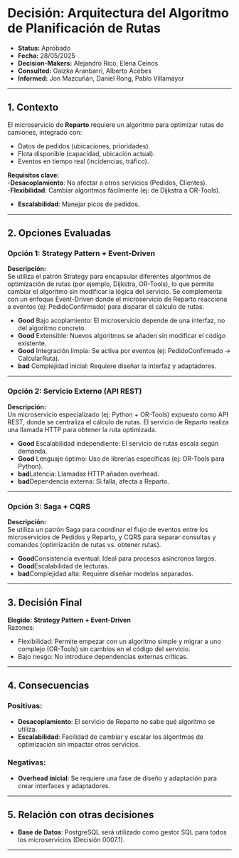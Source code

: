 # **Decisión: Arquitectura del Algoritmo de Planificación de Rutas**

* **Status:** Aprobado  
* **Fecha:** 28/05/2025  
* **Decision-Makers:** Alejandro Rico, Elena Ceinos  
* **Consulted:** Gaizka Aranbarri, Alberto Acebes  
* **Informed:** Jon Mazcuñán, Daniel Rong, Pablo Villamayor  

---

## **1. Contexto**  
El microservicio de **Reparto** requiere un algoritmo para optimizar rutas de camiones, integrado con:  
- Datos de pedidos (ubicaciones, prioridades).  
- Flota disponible (capacidad, ubicación actual).  
- Eventos en tiempo real (incidencias, tráfico).  

**Requisitos clave:**  
-**Desacoplamiento**: No afectar a otros servicios (Pedidos, Clientes).  
-**Flexibilidad**: Cambiar algoritmos fácilmente (ej: de Dijkstra a OR-Tools).  
- **Escalabilidad**: Manejar picos de pedidos.  

---

## **2. Opciones Evaluadas**

### **Opción 1: Strategy Pattern + Event-Driven**  
**Descripción:**  
Se utiliza el patrón Strategy para encapsular diferentes algoritmos de optimización de rutas (por ejemplo, Dijkstra, OR-Tools), lo que permite cambiar el algoritmo sin modificar la lógica del servicio. Se complementa con un enfoque Event-Driven donde el microservicio de Reparto reacciona a eventos (ej: PedidoConfirmado) para disparar el cálculo de rutas. 
* **Good** Bajo acoplamiento: El microservicio depende de una interfaz, no del algoritmo concreto.  
* **Good** Extensible: Nuevos algoritmos se añaden sin modificar el código existente.  
* **Good** Integración limpia: Se activa por eventos (ej: PedidoConfirmado → CalcularRuta).   
* **bad** Complejidad inicial: Requiere diseñar la interfaz y adaptadores.  

---

### **Opción 2: Servicio Externo (API REST)**  
**Descripción:**  
Un microservicio especializado (ej: Python + OR-Tools) expuesto como API REST, donde se centraliza el cálculo de rutas. El servicio de Reparto realiza una llamada HTTP para obtener la ruta optimizada.
 
* **Good** Escalabilidad independiente: El servicio de rutas escala según demanda.  
* **Good** Lenguaje óptimo: Uso de librerías específicas (ej: OR-Tools para Python).  
* **bad**Latencia: Llamadas HTTP añaden overhead.  
* **bad**Dependencia externa: Si falla, afecta a Reparto.  

---

### **Opción 3: Saga + CQRS**  
**Descripción:**  
Se utiliza un patrón Saga para coordinar el flujo de eventos entre los microservicios de Pedidos y Reparto, y CQRS para separar consultas y comandos (optimización de rutas vs. obtener rutas).

* **Good**Consistencia eventual: Ideal para procesos asíncronos largos.  
* **Good**Escalabilidad de lecturas.   
* **bad**Complejidad alta: Requiere diseñar modelos separados.  

---

## **3. Decisión Final**  
**Elegido:** **Strategy Pattern + Event-Driven**  
Razones:  
- Flexibilidad: Permite empezar con un algoritmo simple y migrar a uno complejo (OR-Tools) sin cambios en el código del servicio.  
- Bajo riesgo: No introduce dependencias externas críticas.  

---

## **4. Consecuencias**  
### **Positivas:**  
- **Desacoplamiento**: El servicio de Reparto no sabe qué algoritmo se utiliza.  
- **Escalabilidad**: Facilidad de cambiar y escalar los algoritmos de optimización sin impactar otros servicios.

### **Negativas:**  
- **Overhead inicial**: Se requiere una fase de diseño y adaptación para crear interfaces y adaptadores.

---

## **5. Relación con otras decisiones**  
- **Base de Datos**: PostgreSQL será utilizado como gestor SQL para todos los microservicios (Decisión 0007.1).  
---
